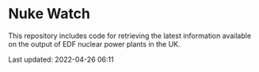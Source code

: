# Nuke Watch

This repository includes code for retrieving the latest information available on the output of EDF nuclear power plants in the UK.

Last updated: 2022-04-26 06:11